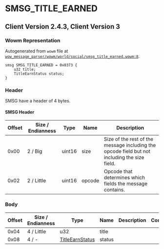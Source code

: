 # SMSG_TITLE_EARNED

## Client Version 2.4.3, Client Version 3

### Wowm Representation

Autogenerated from `wowm` file at [`wow_message_parser/wowm/world/social/smsg_title_earned.wowm:8`](https://github.com/gtker/wow_messages/tree/main/wow_message_parser/wowm/world/social/smsg_title_earned.wowm#L8).
```rust,ignore
smsg SMSG_TITLE_EARNED = 0x0373 {
    u32 title;
    TitleEarnStatus status;
}
```
### Header

SMSG have a header of 4 bytes.

#### SMSG Header

| Offset | Size / Endianness | Type   | Name   | Description |
| ------ | ----------------- | ------ | ------ | ----------- |
| 0x00   | 2 / Big           | uint16 | size   | Size of the rest of the message including the opcode field but not including the size field.|
| 0x02   | 2 / Little        | uint16 | opcode | Opcode that determines which fields the message contains.|

### Body

| Offset | Size / Endianness | Type | Name | Description | Comment |
| ------ | ----------------- | ---- | ---- | ----------- | ------- |
| 0x04 | 4 / Little | u32 | title |  |  |
| 0x08 | 4 / - | [TitleEarnStatus](titleearnstatus.md) | status |  |  |

